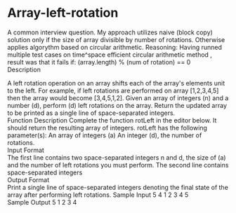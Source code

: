 # Array-left-rotation
A common interview question.
My approach utilizes naive (block copy) solution only if the size of array divisible by number of rotations. 
Otherwise applies algorythm based on circular arithmetic. 
Reasoning: Having runned multiple test cases on  time^space efficient circular arithmetic method , result was that it fails if:  (array.length) % (num of rotation) == 0     
Description  

A left rotation operation on an array shifts each of the array's elements unit to the left. For example, if left rotations are performed on array [1,2,3,4,5]  then the array would become [3,4,5,1,2].  Given an array of integers (n) and a number (d), perform (d) left rotations on the array. 
Return the updated array to be printed as a single line of space-separated integers.  
Function Description  Complete the function rotLeft in the editor below. It should return the resulting array of integers.  rotLeft has the following parameter(s):      An array of integers (a)     An integer (d), the number of rotations.  
Input Format  
The first line contains two space-separated integers n and d, the size of  (a) and the number of left rotations you must perform. The second line contains space-separated integers   
Output Format  
Print a single line of space-separated integers denoting the final state of the array after performing left rotations.  Sample Input  5 4 1 2 3 4 5  
Sample Output  5 1 2 3 4
